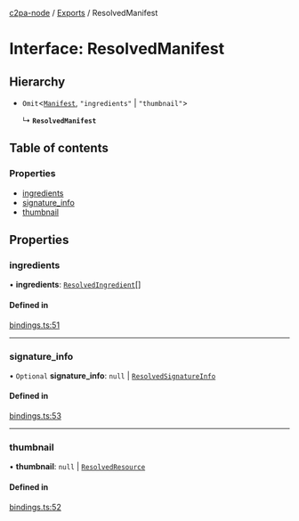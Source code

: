 [c2pa-node](../README.md) / [Exports](../modules.md) / ResolvedManifest

# Interface: ResolvedManifest

## Hierarchy

- `Omit`<[`Manifest`](types.Manifest.md), ``"ingredients"`` \| ``"thumbnail"``\>

  ↳ **`ResolvedManifest`**

## Table of contents

### Properties

- [ingredients](ResolvedManifest.md#ingredients)
- [signature\_info](ResolvedManifest.md#signature_info)
- [thumbnail](ResolvedManifest.md#thumbnail)

## Properties

### ingredients

• **ingredients**: [`ResolvedIngredient`](ResolvedIngredient.md)[]

#### Defined in

[bindings.ts:51](https://github.com/contentauth/c2pa-node/blob/3684686/js-src/bindings.ts#L51)

___

### signature\_info

• `Optional` **signature\_info**: ``null`` \| [`ResolvedSignatureInfo`](ResolvedSignatureInfo.md)

#### Defined in

[bindings.ts:53](https://github.com/contentauth/c2pa-node/blob/3684686/js-src/bindings.ts#L53)

___

### thumbnail

• **thumbnail**: ``null`` \| [`ResolvedResource`](ResolvedResource.md)

#### Defined in

[bindings.ts:52](https://github.com/contentauth/c2pa-node/blob/3684686/js-src/bindings.ts#L52)
